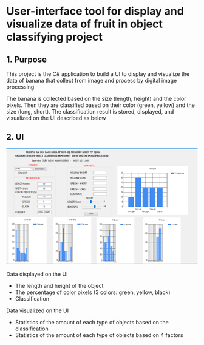 # User-interface tool for display and visualize data of fruit in object classifying project


## 1. Purpose
This project is the C# application to build a UI to display and visualize the data of banana that collect from image and process by digital image processing

The banana is collected based on the size (length, height) and the color pixels. Then they are classified based on their color (green, yellow) and the size (long, short). The classification result is stored, displayed, and visualized on the UI described as below

## 2. UI
![img.png](images/img.png)

Data displayed on the UI
+ The length and height of the object
+ The percentage of color pixels (3 colors: green, yellow, black)
+ Classification

Data visualized on the UI
+ Statistics of the amount of each type of objects based on the classification
+ Statistics of the amount of each type of objects based on 4 factors

